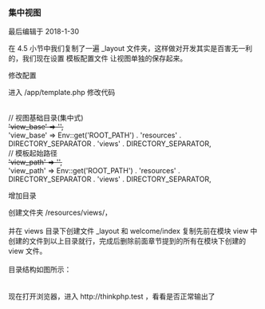 <div class="container-fluid">
    <div class="card card-cascade my-5 hoverable">
        <div class="view gradient-card-header indigo">
            <h3 class="h3-responsive">集中视图</h3>
            <p>最后编辑于 2018-1-30</p>
        </div>
        <div class="card-body">
            <p class="card-text">
                <span class="h4-responsive">
                    在 4.5 小节中我们复制了一遍 <span class="blue-text">_layout</span> 文件夹，这样做对开发其实是百害无一利的，我们现在设置 模板配置文件 让视图单独的保存起来。
                </span>
            </p>
        </div>
        <div class="card info-color z-depth-2">
            <div class="card-body">
                <p class="white-text mb-0 text-center">
                    修改配置
                </p>
            </div>
        </div>
        <div class="card-body">
            <p class="card-text">
                <span class="h4-responsive">
                    进入 <span class="blue-text">/app/template.php</span> 修改代码
                    <br><br>
                    <div class="card green lighten-1 z-depth-2">
                        <div class="card-body">
                            <p class="white-text mb-0">
                                // 视图基础目录(集中式)<br>
                                <span><del>'view_base' => '',</del></span>
                                <br>
                                <span>'view_base' => Env::get('ROOT_PATH') . 'resources' . DIRECTORY_SEPARATOR . 'views' . DIRECTORY_SEPARATOR,</span>
                                <br>
                                // 模板起始路径   <br>
                                <span><del>'view_path' => '',</del></span>
                                <br>
                                <span>'view_path' => Env::get('ROOT_PATH') . 'resources' . DIRECTORY_SEPARATOR . 'views' . DIRECTORY_SEPARATOR,</span>
                            </p>
                        </div>
                    </div>
                </span>
            </p>
        </div>
        <div class="card info-color z-depth-2">
            <div class="card-body">
                <p class="white-text mb-0 text-center">
                    增加目录
                </p>
            </div>
        </div>
        <div class="card-body">
            <p class="card-text">
                <span class="h4-responsive">
                    创建文件夹 <span class="blue-text">/resources/views/</span>，
                    <br><br>
                    并在 <span class="blue-text">views</span> 目录下创建文件 <span class="blue-text">_layout</span> 和
                    <span class="blue-text">welcome/index</span>
                    复制先前在模块 view 中创建的文件到以上目录就行，完成后删除前面章节提到的所有在模块下创建的 view 文件。<br><br>
                    目录结构如图所示：<br><br>
                    <img src="https://box.kancloud.cn/fe290b5d617872168c07e10d7bea5eb7_273x329.png" alt=""><br><br>
                    现在打开浏览器，进入 http://thinkphp.test ，看看是否正常输出了
                </span>
            </p>
        </div>
    </div>
</div>